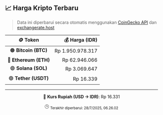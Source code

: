 

<!-- HARGA_KRIPTO -->
## 📈 Harga Kripto Terbaru

> Data ini diperbarui secara otomatis menggunakan [CoinGecko API](https://www.coingecko.com/) dan [exchangerate.host](https://exchangerate.host/)

<div align="center">

| 🪙 Token | 💰 Harga (IDR) |
|:------:|---------------:|
| 🟠 **Bitcoin (BTC)**   | Rp 1.950.978.317 |
| 🔵 **Ethereum (ETH)**  | Rp 62.946.066 |
| 🟣 **Solana (SOL)**    | Rp 3.069.647 |
| 🟢 **Tether (USDT)**   | Rp 16.339 |

---

💱 **Kurs Rupiah (USD → IDR)**: Rp 16.331

🕒 <sub>Terakhir diperbarui: 28/7/2025, 06.26.02</sub>

</div>
<!-- /HARGA_KRIPTO -->